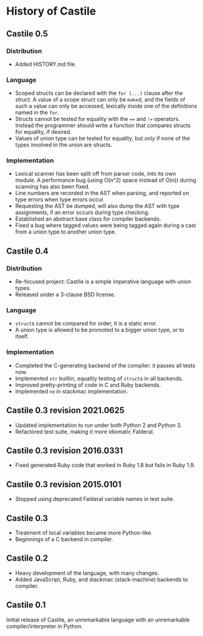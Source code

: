 History of Castile
==================

Castile 0.5
-----------

### Distribution

*   Added HISTORY.md file.

### Language

*   Scoped structs can be declared with the `for (...)` clause
    after the struct.  A value of a scope struct can only be
    `make`d, and the fields of such a value can only be accessed,
    lexically inside one of the definitions named in the `for`.
*   Structs cannot be tested for equality with the `==` and `!=`
    operators.  Instead the programmer should write a function
    that compares structs for equality, if desired.
*   Values of union type can be tested for equality, but only if
    none of the types involved in the union are structs.

### Implementation

*   Lexical scanner has been split off from parser code, into
    its own module.  A performance bug (using O(n^2) space
    instead of O(n)) during scanning has also been fixed.
*   Line numbers are recorded in the AST when parsing, and
    reported on type errors when type errors occur.
*   Requesting the AST be dumped, will also dump the AST with
    type assignments, if an error occurs during type checking.
*   Established an abstract base class for compiler backends.
*   Fixed a bug where tagged values were being tagged again
    during a cast from a union type to another union type.

Castile 0.4
-----------

### Distribution

*   Re-focused project: Castile is a simple imperative language
    with union types.
*   Released under a 3-clause BSD license.

### Language

*   `struct`s cannot be compared for order, it is a static error.
*   A union type is allowed to be promoted to a bigger union type,
    or to itself.

### Implementation

*   Completed the C-generating backend of the compiler: it passes all tests now.
*   Implemented `str` builtin, equality testing of `struct`s in all backends.
*   Improved pretty-printing of code in C and Ruby backends.
*   Implemented `ne` in stackmac implementation.

Castile 0.3 revision 2021.0625
------------------------------

*   Updated implementation to run under both Python 2 and Python 3.
*   Refactored test suite, making it more idiomatic Falderal.

Castile 0.3 revision 2016.0331
------------------------------

*   Fixed generated Ruby code that worked in Ruby 1.8 but fails in Ruby 1.9.

Castile 0.3 revision 2015.0101
------------------------------

*   Stopped using deprecated Falderal variable names in test suite.

Castile 0.3
-----------

*   Treatment of local variables became more Python-like.
*   Beginnings of a C backend in compiler.

Castile 0.2
-----------

*   Heavy development of the language, with many changes.
*   Added JavaScript, Ruby, and stackmac (stack-machine) backends to compiler.

Castile 0.1
-----------

Initial release of Castile, an unremarkable language with an unremarkable
compiler/interpreter in Python.
